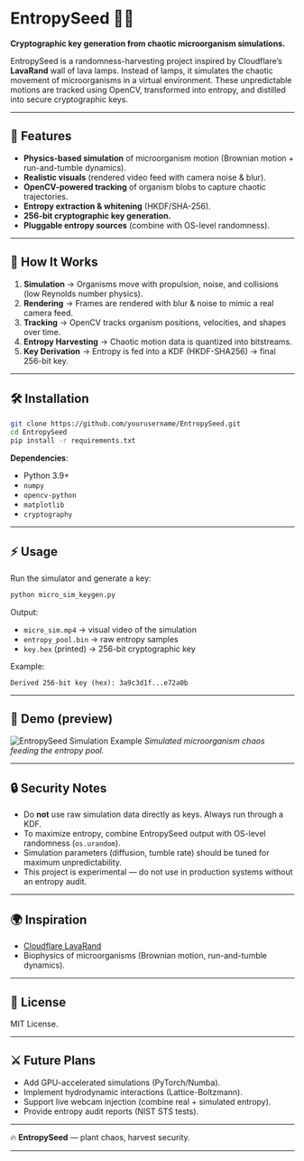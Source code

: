 
# EntropySeed 🌱🔑

**Cryptographic key generation from chaotic microorganism simulations.**

EntropySeed is a randomness-harvesting project inspired by Cloudflare’s **LavaRand** wall of lava lamps. Instead of lamps, it simulates the chaotic movement of microorganisms in a virtual environment. These unpredictable motions are tracked using OpenCV, transformed into entropy, and distilled into secure cryptographic keys.

---

## 🚀 Features

* **Physics-based simulation** of microorganism motion (Brownian motion + run-and-tumble dynamics).
* **Realistic visuals** (rendered video feed with camera noise & blur).
* **OpenCV-powered tracking** of organism blobs to capture chaotic trajectories.
* **Entropy extraction & whitening** (HKDF/SHA-256).
* **256-bit cryptographic key generation.**
* **Pluggable entropy sources** (combine with OS-level randomness).

---

## 🔬 How It Works

1. **Simulation** → Organisms move with propulsion, noise, and collisions (low Reynolds number physics).
2. **Rendering** → Frames are rendered with blur & noise to mimic a real camera feed.
3. **Tracking** → OpenCV tracks organism positions, velocities, and shapes over time.
4. **Entropy Harvesting** → Chaotic motion data is quantized into bitstreams.
5. **Key Derivation** → Entropy is fed into a KDF (HKDF-SHA256) → final 256-bit key.

---

## 🛠️ Installation

```bash
git clone https://github.com/yourusername/EntropySeed.git
cd EntropySeed
pip install -r requirements.txt
```

**Dependencies**:

* Python 3.9+
* `numpy`
* `opencv-python`
* `matplotlib`
* `cryptography`

---

## ⚡ Usage

Run the simulator and generate a key:

```bash
python micro_sim_keygen.py
```

Output:

* `micro_sim.mp4` → visual video of the simulation
* `entropy_pool.bin` → raw entropy samples
* `key.hex` (printed) → 256-bit cryptographic key

Example:

```
Derived 256-bit key (hex): 3a9c3d1f...e72a0b
```

---

## 🎥 Demo (preview)

![EntropySeed Simulation Example](docs/demo.gif)
*Simulated microorganism chaos feeding the entropy pool.*

---

## 🔒 Security Notes

* Do **not** use raw simulation data directly as keys. Always run through a KDF.
* To maximize entropy, combine EntropySeed output with OS-level randomness (`os.urandom`).
* Simulation parameters (diffusion, tumble rate) should be tuned for maximum unpredictability.
* This project is experimental — do not use in production systems without an entropy audit.

---

## 🌍 Inspiration

* [Cloudflare LavaRand](https://blog.cloudflare.com/lavarand-in-production-the-nitty-gritty-technical-details/)
* Biophysics of microorganisms (Brownian motion, run-and-tumble dynamics).

---

## 📜 License

MIT License.

---

## ⚔️ Future Plans

* Add GPU-accelerated simulations (PyTorch/Numba).
* Implement hydrodynamic interactions (Lattice-Boltzmann).
* Support live webcam injection (combine real + simulated entropy).
* Provide entropy audit reports (NIST STS tests).

---

🔥 **EntropySeed** — plant chaos, harvest security.

---
